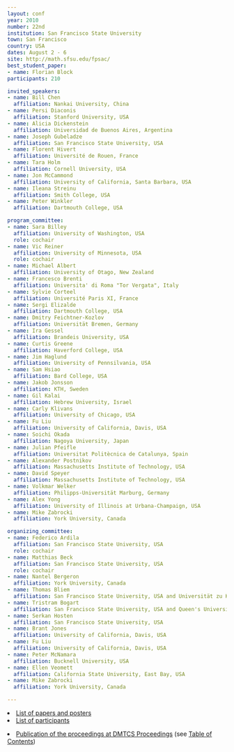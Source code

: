 ```yaml
---
layout: conf
year: 2010
number: 22nd
institution: San Francisco State University
town: San Francisco
country: USA
dates: August 2 - 6
site: http://math.sfsu.edu/fpsac/
best_student_paper:
- name: Florian Block
participants: 210

invited_speakers:
- name: Bill Chen
  affiliation: Nankai University, China
- name: Persi Diaconis
  affiliation: Stanford University, USA
- name: Alicia Dickenstein
  affiliation: Universidad de Buenos Aires, Argentina
- name: Joseph Gubeladze
  affiliation: San Francisco State University, USA
- name: Florent Hivert
  affiliation: Université de Rouen, France
- name: Tara Holm
  affiliation: Cornell University, USA
- name: Jon McCammond
  affiliation: University of California, Santa Barbara, USA
- name: Ileana Streinu
  affiliation: Smith College, USA
- name: Peter Winkler
  affiliation: Dartmouth College, USA

program_committee:
- name: Sara Billey
  affiliation: University of Washington, USA
  role: cochair
- name: Vic Reiner
  affiliation: University of Minnesota, USA
  role: cochair
- name: Michael Albert
  affiliation: University of Otago, New Zealand
- name: Francesco Brenti
  affiliation: Universita' di Roma "Tor Vergata", Italy
- name: Sylvie Corteel
  affiliation: Université Paris XI, France
- name: Sergi Elizalde
  affiliation: Dartmouth College, USA
- name: Dmitry Feichtner-Kozlov
  affiliation: Universität Bremen, Germany
- name: Ira Gessel
  affiliation: Brandeis University, USA
- name: Curtis Greene
  affiliation: Haverford College, USA
- name: Jim Haglund
  affiliation: University of Pennsilvania, USA
- name: Sam Hsiao
  affiliation: Bard College, USA
- name: Jakob Jonsson
  affiliation: KTH, Sweden
- name: Gil Kalai
  affiliation: Hebrew University, Israel
- name: Carly Klivans
  affiliation: University of Chicago, USA
- name: Fu Liu
  affiliation: University of California, Davis, USA
- name: Soichi Okada
  affiliation: Nagoya University, Japan
- name: Julian Pfeifle
  affiliation: Universitat Politècnica de Catalunya, Spain
- name: Alexander Postnikov
  affiliation: Massachusetts Institute of Technology, USA
- name: David Speyer
  affiliation: Massachusetts Institute of Technology, USA
- name: Volkmar Welker
  affiliation: Philipps-Universität Marburg, Germany
- name: Alex Yong
  affiliation: University of Illinois at Urbana-Champaign, USA
- name: Mike Zabrocki
  affiliation: York University, Canada

organizing_committee:
- name: Federico Ardila
  affiliation: San Francisco State University, USA
  role: cochair
- name: Matthias Beck
  affiliation: San Francisco State University, USA
  role: cochair
- name: Nantel Bergeron
  affiliation: York University, Canada
- name: Thomas Bliem
  affiliation: San Francisco State University, USA and Universität zu Köln, Germany
- name: Tristram Bogart
  affiliation: San Francisco State University, USA and Queen's University, Canada
- name: Serkan Hosten
  affiliation: San Francisco State University, USA
- name: Brant Jones
  affiliation: University of California, Davis, USA
- name: Fu Liu
  affiliation: University of California, Davis, USA
- name: Peter McNamara
  affiliation: Bucknell University, USA
- name: Ellen Veomett
  affiliation: California State University, East Bay, USA
- name: Mike Zabrocki
  affiliation: York University, Canada

---
```


<li><A HREF="contrib_papers_posters.html">List of papers and posters</A>
<li><A HREF="participants.html">List of participants</A>
<p></p>
<li><A HREF="http://www.dmtcs.org/dmtcs-ojs/index.php/proceedings/issue/view/111">Publication of the proceedings at DMTCS Proceedings</A>
    (see <A HREF="http://www.dmtcs.org/dmtcs-ojs/index.php/proceedings/issue/view/111/showToc">Table of Contents</A>)
